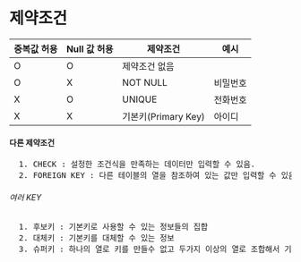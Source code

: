 # 제약조건

| 중복값 허용 | Null 값 허용 | 제약조건           | 예시         |
| ---------  | ------------- | -----------------  | ------       |
| O          | O             | 제약조건 없음       |              |
| O          | X             | NOT NULL           | 비밀번호      |
| X          | O             | UNIQUE             | 전화번호      |
| X          | X             | 기본키(Primary Key) | 아이디       |

#### 다른 제약조건
<pre>
  1. CHECK : 설정한 조건식을 만족하는 데이터만 입력할 수 있음.
  2. FOREIGN KEY : 다른 테이블의 열을 참조하여 있는 값만 입력할 수 있음.
</pre>

###### 여러 KEY
<pre>
  1. 후보키 : 기본키로 사용할 수 있는 정보들의 집합
  2. 대체키 : 기본키를 대체할 수 있는 정보
  3. 슈퍼키 : 하나의 열로 키를 만들수 없고 두가지 이상의 열로 조합해서 기본키를 만드는 것
</pre>
